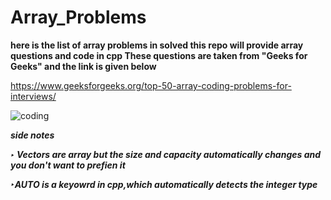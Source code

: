# Array_Problems

**here is the list of array problems in solved this repo will provide array questions and code in cpp These questions are taken from "Geeks for Geeks" and the link is given below**

https://www.geeksforgeeks.org/top-50-array-coding-problems-for-interviews/

![coding](https://user-images.githubusercontent.com/96343958/195662561-24b4c6d7-0e69-41d7-a26c-178c60ddf630.gif)


***side notes***


***‣ Vectors are array but the size and capacity automatically changes and you don't want to  prefien it***

***‣AUTO is a keyowrd in cpp,which automatically detects the integer type***
